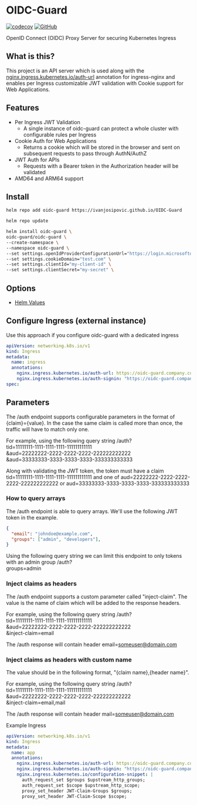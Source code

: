 # OIDC-Guard
[![codecov](https://codecov.io/gh/IvanJosipovic/OIDC-Guard/branch/alpha/graph/badge.svg?token=M16OFqam3T)](https://codecov.io/gh/IvanJosipovic/OIDC-Guard)
[![GitHub](https://img.shields.io/github/stars/ivanjosipovic/oidc-guard?style=social)](https://github.com/IvanJosipovic/oidc-guard)

OpenID Connect (OIDC) Proxy Server for securing Kubernetes Ingress

## What is this?

This project is an API server which is used along with the [nginx.ingress.kubernetes.io/auth-url](https://github.com/kubernetes/ingress-nginx/blob/main/docs/user-guide/nginx-configuration/annotations.md#external-authentication) annotation for ingress-nginx and enables per Ingress customizable JWT validation with Cookie support for Web Applications.

## Features

- Per Ingress JWT Validation
  - A single instance of oidc-guard can protect a whole cluster with configurable rules per Ingress
- Cookie Auth for Web Applications
  - Returns a cookie which will be stored in the browser and sent on subsequent requests to pass through AuthN/AuthZ
- JWT Auth for APIs
  - Requests with a Bearer token in the Authorization header will be validated
- AMD64 and ARM64 support

## Install

```bash
helm repo add oidc-guard https://ivanjosipovic.github.io/OIDC-Guard

helm repo update

helm install oidc-guard \
oidc-guard/oidc-guard \
--create-namespace \
--namespace oidc-guard \
--set settings.openIdProviderConfigurationUrl="https://login.microsoftonline.com/{guid}/v2.0/.well-known/openid-configuration" \
--set settings.cookieDomain="test.com" \
--set settings.clientId="my-client-id" \
--set settings.clientSecret="my-secret" \

```

## Options

- [Helm Values](charts/oidc-guard/values.yaml)

## Configure Ingress (external instance)

Use this approach if you configure oidc-guard with a dedicated ingress
```yaml
apiVersion: networking.k8s.io/v1
kind: Ingress
metadata:
  name: ingress
  annotations:
    nginx.ingress.kubernetes.io/auth-url: https://oidc-guard.company.com/auth?tid=11111111-1111-1111-1111-111111111111&aud=22222222-2222-2222-2222-222222222222&aud=33333333-3333-3333-3333-333333333333
    nginx.ingress.kubernetes.io/auth-signin: "https://oidc-guard.company.com/signin?rd=https%3A%2F%2F$host$request_uri"
spec:
```

## Parameters

The /auth endpoint supports configurable parameters in the format of \{claim\}=\{value\}. In the case the same claim is called more than once, the traffic will have to match only one.

For example, using the following query string
/auth?  
tid=11111111-1111-1111-1111-111111111111  
&aud=22222222-2222-2222-2222-222222222222  
&aud=33333333-3333-3333-3333-333333333333  

Along with validating the JWT token, the token must have a claim tid=11111111-1111-1111-1111-111111111111 and one of aud=22222222-2222-2222-2222-222222222222 or aud=33333333-3333-3333-3333-333333333333

### How to query arrays
The /auth endpoint is able to query arrays. We'll use the following JWT token in the example.
```json
{
  "email": "johndoe@example.com",
  "groups": ["admin", "developers"],
}
```

Using the following query string we can limit this endpoint to only tokens with an admin group
/auth?  
groups=admin

### Inject claims as headers
The /auth endpoint supports a custom parameter called "inject-claim". The value is the name of claim which will be added to the response headers.

For example, using the following query string
/auth?  
tid=11111111-1111-1111-1111-111111111111  
&aud=22222222-2222-2222-2222-222222222222  
&inject-claim=email

The /auth response will contain header email=someuser@domain.com

### Inject claims as headers with custom name
The value should be in the following format, "\{claim name\},\{header name\}".

For example, using the following query string
/auth?  
tid=11111111-1111-1111-1111-111111111111  
&aud=22222222-2222-2222-2222-222222222222  
&inject-claim=email,mail

The /auth response will contain header mail=someuser@domain.com

Example Ingress
```yaml
apiVersion: networking.k8s.io/v1
kind: Ingress
metadata:
  name: app
  annotations:
    nginx.ingress.kubernetes.io/auth-url: https://oidc-guard.company.com/auth?aud=11111111-11111-1111111111&inject-claim=https%3A%2F%2Fexample.com%2Fgroups,groups&inject-claim=scope
    nginx.ingress.kubernetes.io/auth-signin: "https://oidc-guard.company.com/signin?rd=https%3A%2F%2F$host$request_uri"
    nginx.ingress.kubernetes.io/configuration-snippet: |
      auth_request_set $groups $upstream_http_groups;
      auth_request_set $scope $upstream_http_scope;
      proxy_set_header JWT-Claim-Groups $groups;
      proxy_set_header JWT-Claim-Scope $scope;
```
